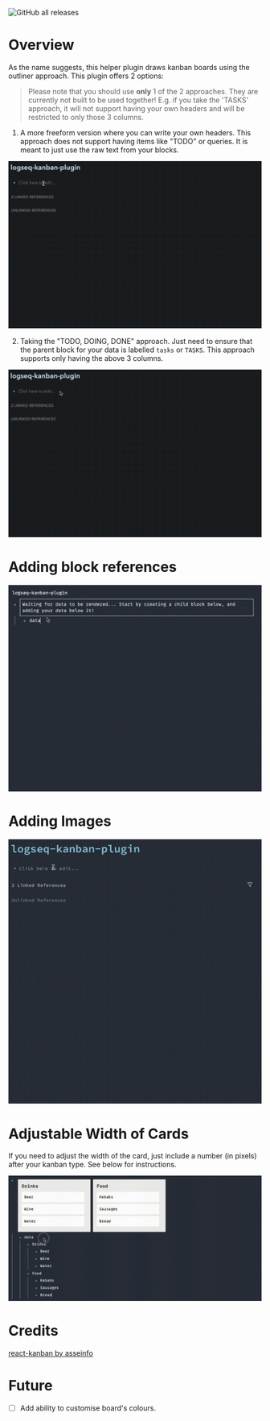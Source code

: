 ![GitHub all releases](https://img.shields.io/github/downloads/hkgnp/logseq-kanban-plugin/total)

# Overview

As the name suggests, this helper plugin draws kanban boards using the outliner approach. This plugin offers 2 options:

> Please note that you should use **only** 1 of the 2 approaches. They are currently not built to be used together! E.g. if you take the 'TASKS' approach, it will not support having your own headers and will be restricted to only those 3 columns.

1. A more freeform version where you can write your own headers. This approach does not support having items like "TODO" or queries. It is meant to just use the raw text from your blocks.

![](/screenshots/demo.gif)

2. Taking the "TODO, DOING, DONE" approach. Just need to ensure that the parent block for your data is labelled `tasks` or `TASKS`. This approach supports only having the above 3 columns.

![](/screenshots/demo2.gif)

# Adding block references

![](/screenshots/blockref-demo.gif)

# Adding Images

![](/screenshots/img-demo.gif)

# Adjustable Width of Cards

If you need to adjust the width of the card, just include a number (in pixels) after your kanban type. See below for instructions.

![](/screenshots/widthdemo.gif)

# Credits

[react-kanban by asseinfo](https://github.com/asseinfo/react-kanban)

# Future

- [ ] Add ability to customise board's colours.
